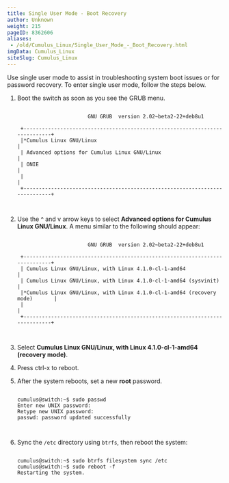 ```yaml
---
title: Single User Mode - Boot Recovery
author: Unknown
weight: 215
pageID: 8362606
aliases:
 - /old/Cumulus_Linux/Single_User_Mode_-_Boot_Recovery.html
imgData: Cumulus_Linux
siteSlug: Cumulus_Linux
---
```

Use single user mode to assist in troubleshooting system boot issues or
for password recovery. To enter single user mode, follow the steps
below.

1.  Boot the switch as soon as you see the GRUB menu.
    
    ``` 
                       
                           GNU GRUB  version 2.02~beta2-22+deb8u1
     
     +----------------------------------------------------------------------------+
     |*Cumulus Linux GNU/Linux                                                    | 
     | Advanced options for Cumulus Linux GNU/Linux                               |
     | ONIE                                                                       |
     |                                                                            |
     +----------------------------------------------------------------------------+     
       
        
    ```

2.  Use the ^ and v arrow keys to select **Advanced options for Cumulus
    Linux GNU/Linux**. A menu similar to the following should appear:
    
    ``` 
                       
                           GNU GRUB  version 2.02~beta2-22+deb8u1
     
     +----------------------------------------------------------------------------+
     | Cumulus Linux GNU/Linux, with Linux 4.1.0-cl-1-amd64                       | 
     | Cumulus Linux GNU/Linux, with Linux 4.1.0-cl-1-amd64 (sysvinit)            |
     |*Cumulus Linux GNU/Linux, with Linux 4.1.0-cl-1-amd64 (recovery mode)       |
     |                                                                            |
     +----------------------------------------------------------------------------+  
       
        
    ```

3.  Select **Cumulus Linux GNU/Linux, with Linux 4.1.0-cl-1-amd64
    (recovery mode)**.

4.  Press ctrl-x to reboot.

5.  After the system reboots, set a new **root** password.
    
    ``` 
                       
    cumulus@switch:~$ sudo passwd
    Enter new UNIX password: 
    Retype new UNIX password: 
    passwd: password updated successfully
       
        
    ```

6.  Sync the `/etc` directory using `btrfs`, then reboot the system:
    
    ``` 
                       
    cumulus@switch:~$ sudo btrfs filesystem sync /etc
    cumulus@switch:~$ sudo reboot -f
    Restarting the system. 
       
        
    ```
